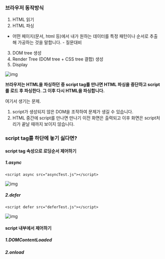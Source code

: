 ### 브라우저 동작방식

1.  HTML 읽기
2. HTML 파싱
  - 어떤 페이지(문서, html 등)에서 내가 원하는 데이터를 특정 패턴이나 순서로 추출해 가공하는 것을 말합니다. - 질문대비
3. DOM tree 생성
4. Render Tree (DOM tree +  CSS tree 결합) 생성
5. Display

![img](https://media.vlpt.us/post-images/takeknowledge/aea046b0-2404-11ea-addc-59a0f147306b/image.png)

**브라우저는 HTML을 파싱하던 중 script tag를 만나면 HTML 파싱을 중단하고 script를 로드 후 파싱한다. 그 이후 다시 HTML을 파싱합니다.**



여기서 생기는 문제.

1. script가 생성되지 않은 DOM을 조작하여 문제가 생길 수 있습니다.
2. HTML 중간에 script를 만나면 만나기 이전 화면은 출력되고 이후 화면은 script처리가 끝날 때까지 보이지 않습니다.



### script tag를 하단에 놓기 싫다면?



#### script tag 속성으로 로딩순서 제어하기

##### 1.async

```
<script async src="asyncTest.js"></script>
```

![img](https://media.vlpt.us/post-images/takeknowledge/fd6a6960-2404-11ea-addc-59a0f147306b/image.png)



##### 2.defer

```
<script defer src="deferTest.js"></script>
```

![img](https://media.vlpt.us/post-images/takeknowledge/808d77a0-2406-11ea-a53a-abac3e9de1b1/image.png)



#### script 내부에서 제어하기

##### 1.DOMContentLoaded



##### 2.onload





```

```

